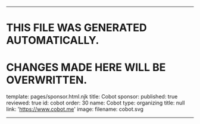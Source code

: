 ----

# THIS FILE WAS GENERATED AUTOMATICALLY.
# CHANGES MADE HERE WILL BE OVERWRITTEN.

template: pages/sponsor.html.njk
title: Cobot
sponsor:
  published: true
  reviewed: true
  id: cobot
  order: 30
  name: Cobot
  type: organizing
  title: null
  link: 'https://www.cobot.me'
  image:
    filename: cobot.svg

----

 